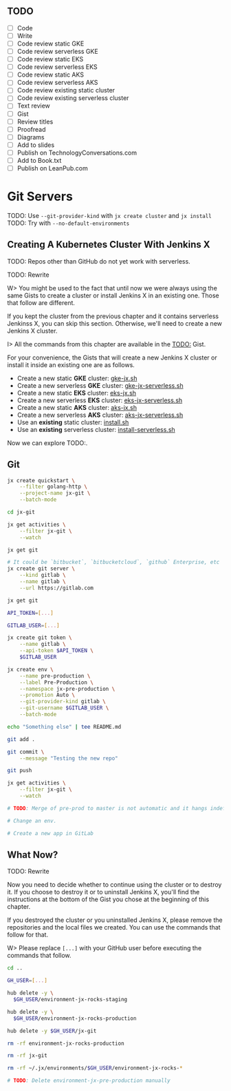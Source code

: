 ## TODO

- [ ] Code
- [ ] Write
- [ ] Code review static GKE
- [ ] Code review serverless GKE
- [ ] Code review static EKS
- [ ] Code review serverless EKS
- [ ] Code review static AKS
- [ ] Code review serverless AKS
- [ ] Code review existing static cluster
- [ ] Code review existing serverless cluster
- [ ] Text review
- [ ] Gist
- [ ] Review titles
- [ ] Proofread
- [ ] Diagrams
- [ ] Add to slides
- [ ] Publish on TechnologyConversations.com
- [ ] Add to Book.txt
- [ ] Publish on LeanPub.com

# Git Servers

TODO: Use `--git-provider-kind` with `jx create cluster` and `jx install`
TODO: Try with `--no-default-environments`

## Creating A Kubernetes Cluster With Jenkins X

TODO: Repos other than GitHub do not yet work with serverless.

TODO: Rewrite

W> You might be used to the fact that until now we were always using the same Gists to create a cluster or install Jenkins X in an existing one. Those that follow are different.

If you kept the cluster from the previous chapter and it contains serverless Jenkinss X, you can skip this section. Otherwise, we'll need to create a new Jenkins X cluster.

I> All the commands from this chapter are available in the [TODO:](TODO:) Gist.

For your convenience, the Gists that will create a new Jenkins X cluster or install it inside an existing one are as follows.

* Create a new static **GKE** cluster: [gke-jx.sh](https://gist.github.com/86e10c8771582c4b6a5249e9c513cd18)
* Create a new serverless **GKE** cluster: [gke-jx-serverless.sh](https://gist.github.com/a04269d359685bbd00a27643b5474ace)
* Create a new static **EKS** cluster: [eks-jx.sh](https://gist.github.com/dfaf2b91819c0618faf030e6ac536eac)
* Create a new serverless **EKS** cluster: [eks-jx-serverless.sh](https://gist.github.com/69a4cbc65d8cb122d890add5997c463b)
* Create a new static **AKS** cluster: [aks-jx.sh](https://gist.github.com/6e01717c398a5d034ebe05b195514060)
* Create a new serverless **AKS** cluster: [aks-jx-serverless.sh](https://gist.github.com/a7cb7a28b7e84590fbb560b16a0ee98c)
* Use an **existing** static cluster: [install.sh](https://gist.github.com/3dd5592dc5d582ceeb68fb3c1cc59233)
* Use an **existing** serverless cluster: [install-serverless.sh](https://gist.github.com/f592c72486feb0fb1301778de08ba31d)

Now we can explore TODO:.

## Git

```bash
jx create quickstart \
    --filter golang-http \
    --project-name jx-git \
    --batch-mode

cd jx-git

jx get activities \
    --filter jx-git \
    --watch

jx get git

# It could be `bitbucket`, `bitbucketcloud`, `github` Enterprise, etc
jx create git server \
    --kind gitlab \
    --name gitlab \
    --url https://gitlab.com

jx get git

API_TOKEN=[...]

GITLAB_USER=[...]

jx create git token \
    --name gitlab \
    --api-token $API_TOKEN \
    $GITLAB_USER

jx create env \
    --name pre-production \
    --label Pre-Production \
    --namespace jx-pre-production \
    --promotion Auto \
    --git-provider-kind gitlab \
    --git-username $GITLAB_USER \
    --batch-mode

echo "Something else" | tee README.md

git add .

git commit \
    --message "Testing the new repo"

git push

jx get activities \
    --filter jx-git \
    --watch

# TODO: Merge of pre-prod to master is not automatic and it hangs indefinitely when merged manually. Maybe it's related to https://github.com/jenkins-x/jx/issues/2410, https://github.com/jenkins-x/jx/issues/3788

# Change an env.

# Create a new app in GitLab
```

## What Now?

TODO: Rewrite

Now you need to decide whether to continue using the cluster or to destroy it. If you choose to destroy it or to uninstall Jenkins X, you'll find the instructions at the bottom of the Gist you chose at the beginning of this chapter.

If you destroyed the cluster or you uninstalled Jenkins X, please remove the repositories and the local files we created. You can use the commands that follow for that.

W> Please replace `[...]` with your GitHub user before executing the commands that follow.

```bash
cd ..

GH_USER=[...]

hub delete -y \
  $GH_USER/environment-jx-rocks-staging

hub delete -y \
  $GH_USER/environment-jx-rocks-production

hub delete -y $GH_USER/jx-git

rm -rf environment-jx-rocks-production

rm -rf jx-git

rm -rf ~/.jx/environments/$GH_USER/environment-jx-rocks-*

# TODO: Delete environment-jx-pre-production manually
```
